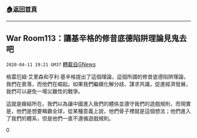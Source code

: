 ###  [:house:返回首頁](https://github.com/ourhimalayas/txt)
---

## War Room113：讓基辛格的修昔底德陷阱理論見鬼去吧
`2020-04-11 19:21 GM37` [轉載自GNews](https://gnews.org/zh-hant/169585/)

格雷厄姆·艾里森和亨利·基辛格提出了這個理論，這個所謂的修昔底德陷阱理論，我們在衰落，而他們在崛起。如果我們繼續化解分歧、謀求共識，促進經濟發展，我們可以避免一場災難性的戰爭。

這就是癥結所在。我們以為讓中國進入我們的體係並遵守我們的遊戲規則，而現實是，他們是想要稱霸全球，從某種意義上說，他們骨子裡就是這個想法；他們進入了我們的體系，但是他們一直不遵循遊戲規則。

0
